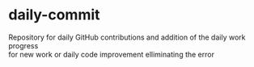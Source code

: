 # daily-commit
Repository for daily GitHub contributions and addition of the daily work progress  
for new work or daily code improvement elliminating the error


